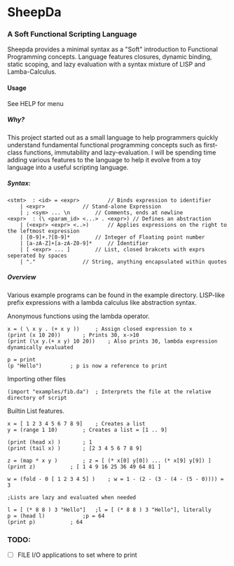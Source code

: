 # SheepDa
### A Soft Functional Scripting Language
Sheepda provides a minimal syntax as a "Soft" introduction to Functional Programming concepts.
Language features closures, dynamic binding, static scoping, and lazy evaluation with a syntax mixture of LISP and Lamba-Calculus. 

#### Usage
See HELP for menu

##### Why?
This project started out as a small language to help programmers quickly understand fundamental functional programming concepts such as first-class functions, immutability and lazy-evaluation. 
I will be spending time adding various features to the language to help it evolve from a toy language into a useful scripting language.

##### Syntax:
	<stmt>	: <id> = <expr>			// Binds expression to identifier
		| <expr>			// Stand-alone Expression
		| ; <sym> ... \n		// Comments, ends at newline
	<expr>	: (\ <param_id> <...> . <expr>)	// Defines an abstraction
		| (<expr> <expr> <..>)		// Applies expressions on the right to the leftmost expression
		| [0-9]+.?[0-9]*		// Integer of Floating point number 
		| [a-zA-Z]+[a-zA-Z0-9]*		// Identifier 
		| [ <expr> ... ]		// List, closed brakcets with exprs seperated by spaces
		| "."				// String, anything encapsulated within quotes

##### Overview
Various example programs can be found in the example directory. 
LISP-like prefix expressions with a lambda calculus like abstraction syntax.

Anonymous functions using the lambda operator.


	x = ( \ x y . (+ x y ))		; Assign closed expression to x
	(print (x 10 20))		; Prints 30, x->10
	(print (\x y.(+ x y) 10 20))	; Also prints 30, lambda expression dynamically evaluated
	
	p = print
	(p "Hello")			; p is now a reference to print


Importing other files

	(import "examples/fib.da") 	; Interprets the file at the relative directory of script 

	
Builtin List features.
	
	x = [ 1 2 3 4 5 6 7 8 9]	; Creates a list
	y = (range 1 10)		; Creates a list = [1 .. 9]
	
	(print (head x) )		; 1
	(print (tail x) ) 		; [2 3 4 5 6 7 8 9]	

	z = (map * x y ) 		; z = [ (* x[0] y[0]) ... (* x[9] y[9]) ]
	(print z)			; [ 1 4 9 16 25 36 49 64 81 ]
	
	w = (fold - 0 [ 1 2 3 4 5] ) 	; w = 1 - (2 - (3 - (4 - (5 - 0)))) = 3 
	
	;Lists are lazy and evaluated when needed
	
	l = [ (* 8 8 ) 3 "Hello"]	;l = [ (* 8 8 ) 3 "Hello"], literally
	p = (head l)			;p = 64
	(print p)			; 64
	
### TODO:
- [ ] FILE I/O applications to set where to print

